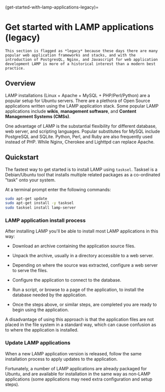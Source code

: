 (get-started-with-lamp-applications-legacy)=
# Get started with LAMP applications (legacy)

```{note}
This section is flagged as *legacy* because these days there are many popular web application frameworks and stacks, and with the introduction of PostgresQL, Nginx, and Javascript for web application development LAMP is more of a historical interest than a modern best practice.
```

## Overview

LAMP installations (Linux + Apache + MySQL + PHP/Perl/Python) are a popular setup for Ubuntu servers. There are a plethora of Open Source applications written using the LAMP application stack. Some popular LAMP applications include **wikis**, **management software**, and  **Content Management Systems (CMSs)**.

One advantage of LAMP is the substantial flexibility for different database, web server, and scripting languages. Popular substitutes for MySQL include PostgreSQL and SQLite. Python, Perl, and Ruby are also frequently used instead of PHP. While Nginx, Cherokee and Lighttpd can replace Apache.

## Quickstart

The fastest way to get started is to install LAMP using `tasksel`. Tasksel is a Debian/Ubuntu tool that installs multiple related packages as a co-ordinated "task" onto your system.

At a terminal prompt enter the following commands:

```bash
sudo apt-get update
sudo apt-get install -y tasksel
sudo tasksel install lamp-server
```

### LAMP application install process

After installing LAMP you'll be able to install most LAMP applications in this way:

- Download an archive containing the application source files.

- Unpack the archive, usually in a directory accessible to a web server.

- Depending on where the source was extracted, configure a web server to serve the files.

- Configure the application to connect to the database.

- Run a script, or browse to a page of the application, to install the database needed by the application.

- Once the steps above, or similar steps, are completed you are ready to begin using the application.

A disadvantage of using this approach is that the application files are not placed in the file system in a standard way, which can cause confusion as to where the application is installed.

### Update LAMP applications

When a new LAMP application version is released, follow the same installation process to apply updates to the application.

Fortunately, a number of LAMP applications are already packaged for Ubuntu, and are available for installation in the same way as non-LAMP applications (some applications may need extra configuration and setup steps).
